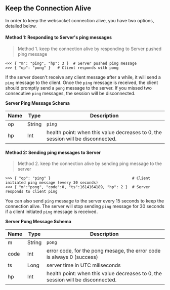 ## Keep the Connection Alive

In order to keep the websocket connection alive, you have two options, detailed below.


#### Method 1: Responding to Server's ping messages

> Method 1. keep the connection alive by responding to Server pushed ping message 

```
<<< { "m": "ping", "hp": 3 }  # Server pushed ping message
>>> { "op": "pong" }   # Client responds with pong
```

If the server doesn't receive any client message after a while, it will send a `ping` message to the client. Once the `ping` message is received,
the client should promptly send a `pong` message to the server. If you missed two consecutive `ping` messages, the session will be disconnected. 

**Server Ping Message Schema** 

 Name  | Type     | Description                                                                                    
------ | -------- | -------------------------------------------------------------------------------
 op    | String   | `ping`
 hp    | Int      | health point: when this value decreases to 0, the session will be disconnected.



#### Method 2: Sending ping messages to Server 

> Method 2. keep the connection alive by sending ping message to the server

```
>>> { "op": "ping" }                                    # Client initiated ping message (every 30 seconds)
<<< { "m":"pong", "code":0, "ts":1614164189, "hp": 2 }  # Server responds to client ping 
``` 

You can also send `ping` message to the server every 15 seconds to keep the connection alive. The server will stop sending `ping` message 
for 30 seconds if a client initiated `ping` message is received. 

**Server Pong Message Schema** 

 Name   | Type     | Description
------- | -------- | -------------------------------------------------------------------------------
 m      | String   | `pong`
 code   | Int      | error code, for the pong mesage, the error code is always 0 (success)
 ts     | Long     | server time in UTC miliseconds
 hp     | Int      | health point: when this value decreases to 0, the session will be disconnected.

